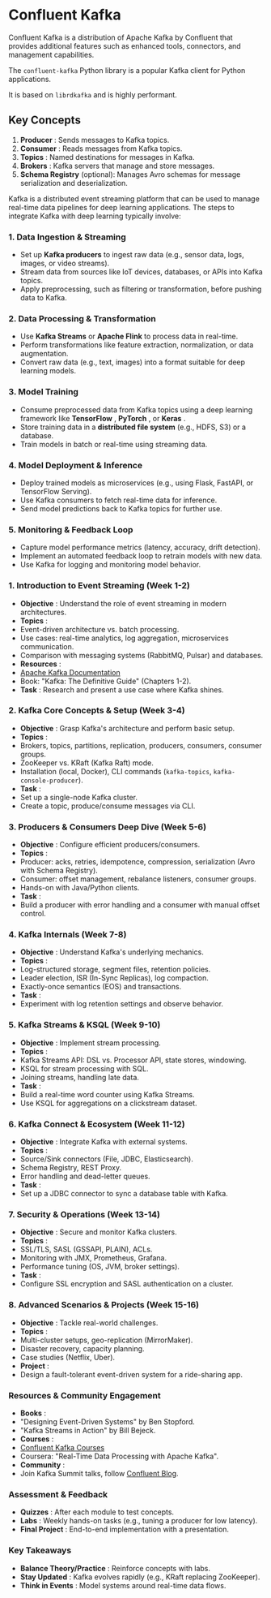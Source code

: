 # Confluent Kafka

Confluent Kafka is a distribution of Apache Kafka by Confluent that provides additional features such as enhanced tools, connectors, and management capabilities.

The `confluent-kafka` Python library is a popular Kafka client for Python applications.

It is based on `librdkafka` and is highly performant.

## Key Concepts

1. **Producer** : Sends messages to Kafka topics.
2. **Consumer** : Reads messages from Kafka topics.
3. **Topics** : Named destinations for messages in Kafka.
4. **Brokers** : Kafka servers that manage and store messages.
5. **Schema Registry** (optional): Manages Avro schemas for message serialization and deserialization.

Kafka is a distributed event streaming platform that can be used to manage real-time data pipelines for deep learning applications. The steps to integrate Kafka with deep learning typically involve:

### **1. Data Ingestion & Streaming**

- Set up **Kafka producers** to ingest raw data (e.g., sensor data, logs, images, or video streams).
- Stream data from sources like IoT devices, databases, or APIs into Kafka topics.
- Apply preprocessing, such as filtering or transformation, before pushing data to Kafka.

### **2. Data Processing & Transformation**

- Use **Kafka Streams** or **Apache Flink** to process data in real-time.
- Perform transformations like feature extraction, normalization, or data augmentation.
- Convert raw data (e.g., text, images) into a format suitable for deep learning models.

### **3. Model Training**

- Consume preprocessed data from Kafka topics using a deep learning framework like **TensorFlow** , **PyTorch** , or **Keras** .
- Store training data in a **distributed file system** (e.g., HDFS, S3) or a database.
- Train models in batch or real-time using streaming data.

### **4. Model Deployment & Inference**

- Deploy trained models as microservices (e.g., using Flask, FastAPI, or TensorFlow Serving).
- Use Kafka consumers to fetch real-time data for inference.
- Send model predictions back to Kafka topics for further use.

### **5. Monitoring & Feedback Loop**

- Capture model performance metrics (latency, accuracy, drift detection).
- Implement an automated feedback loop to retrain models with new data.
- Use Kafka for logging and monitoring model behavior.

### **1. Introduction to Event Streaming (Week 1-2)**

- **Objective** : Understand the role of event streaming in modern architectures.
- **Topics** :
- Event-driven architecture vs. batch processing.
- Use cases: real-time analytics, log aggregation, microservices communication.
- Comparison with messaging systems (RabbitMQ, Pulsar) and databases.
- **Resources** :
- [Apache Kafka Documentation](https://kafka.apache.org/documentation/)
- Book: "Kafka: The Definitive Guide" (Chapters 1-2).
- **Task** : Research and present a use case where Kafka shines.

### **2. Kafka Core Concepts & Setup (Week 3-4)**

- **Objective** : Grasp Kafka's architecture and perform basic setup.
- **Topics** :
- Brokers, topics, partitions, replication, producers, consumers, consumer groups.
- ZooKeeper vs. KRaft (Kafka Raft) mode.
- Installation (local, Docker), CLI commands (`kafka-topics`, `kafka-console-producer`).
- **Task** :
- Set up a single-node Kafka cluster.
- Create a topic, produce/consume messages via CLI.

### **3. Producers & Consumers Deep Dive (Week 5-6)**

- **Objective** : Configure efficient producers/consumers.
- **Topics** :
- Producer: acks, retries, idempotence, compression, serialization (Avro with Schema Registry).
- Consumer: offset management, rebalance listeners, consumer groups.
- Hands-on with Java/Python clients.
- **Task** :
- Build a producer with error handling and a consumer with manual offset control.

### **4. Kafka Internals (Week 7-8)**

- **Objective** : Understand Kafka's underlying mechanics.
- **Topics** :
- Log-structured storage, segment files, retention policies.
- Leader election, ISR (In-Sync Replicas), log compaction.
- Exactly-once semantics (EOS) and transactions.
- **Task** :
- Experiment with log retention settings and observe behavior.

### **5. Kafka Streams & KSQL (Week 9-10)**

- **Objective** : Implement stream processing.
- **Topics** :
- Kafka Streams API: DSL vs. Processor API, state stores, windowing.
- KSQL for stream processing with SQL.
- Joining streams, handling late data.
- **Task** :
- Build a real-time word counter using Kafka Streams.
- Use KSQL for aggregations on a clickstream dataset.

### **6. Kafka Connect & Ecosystem (Week 11-12)**

- **Objective** : Integrate Kafka with external systems.
- **Topics** :
- Source/Sink connectors (File, JDBC, Elasticsearch).
- Schema Registry, REST Proxy.
- Error handling and dead-letter queues.
- **Task** :
- Set up a JDBC connector to sync a database table with Kafka.

### **7. Security & Operations (Week 13-14)**

- **Objective** : Secure and monitor Kafka clusters.
- **Topics** :
- SSL/TLS, SASL (GSSAPI, PLAIN), ACLs.
- Monitoring with JMX, Prometheus, Grafana.
- Performance tuning (OS, JVM, broker settings).
- **Task** :
- Configure SSL encryption and SASL authentication on a cluster.

### **8. Advanced Scenarios & Projects (Week 15-16)**

- **Objective** : Tackle real-world challenges.
- **Topics** :
- Multi-cluster setups, geo-replication (MirrorMaker).
- Disaster recovery, capacity planning.
- Case studies (Netflix, Uber).
- **Project** :
- Design a fault-tolerant event-driven system for a ride-sharing app.

### **Resources & Community Engagement**

- **Books** :
- "Designing Event-Driven Systems" by Ben Stopford.
- "Kafka Streams in Action" by Bill Bejeck.
- **Courses** :
- [Confluent Kafka Courses](https://www.confluent.io/training/)
- Coursera: "Real-Time Data Processing with Apache Kafka".
- **Community** :
- Join Kafka Summit talks, follow [Confluent Blog](https://www.confluent.io/blog/).

### **Assessment & Feedback**

- **Quizzes** : After each module to test concepts.
- **Labs** : Weekly hands-on tasks (e.g., tuning a producer for low latency).
- **Final Project** : End-to-end implementation with a presentation.

### **Key Takeaways**

- **Balance Theory/Practice** : Reinforce concepts with labs.
- **Stay Updated** : Kafka evolves rapidly (e.g., KRaft replacing ZooKeeper).
- **Think in Events** : Model systems around real-time data flows.
